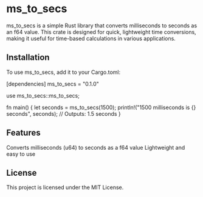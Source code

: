 # ms_to_secs

ms_to_secs is a simple Rust library that converts milliseconds to seconds as an f64 value. This crate is designed for quick, lightweight time conversions, making it useful for time-based calculations in various applications.

## Installation

To use ms_to_secs, add it to your Cargo.toml:

[dependencies]
ms_to_secs = "0.1.0"

use ms_to_secs::ms_to_secs;

fn main() {
    let seconds = ms_to_secs(1500);
    println!("1500 milliseconds is {} seconds", seconds); // Outputs: 1.5 seconds
}

## Features

Converts milliseconds (u64) to seconds as a f64 value
Lightweight and easy to use

## License

This project is licensed under the MIT License.  
